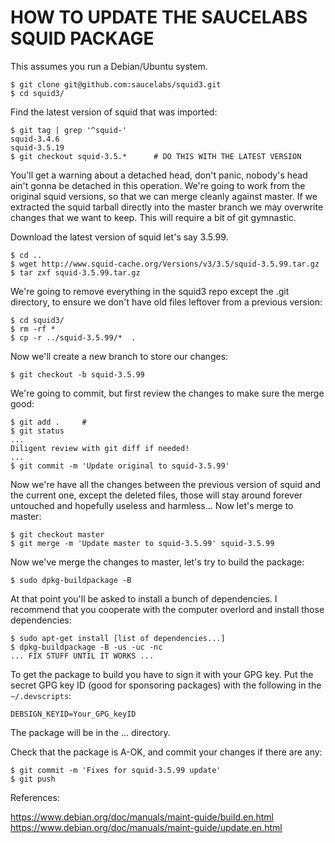 HOW TO UPDATE THE SAUCELABS SQUID PACKAGE
=========================================

This assumes you run a Debian/Ubuntu system.

    $ git clone git@github.com:saucelabs/squid3.git
    $ cd squid3/

Find the latest version of squid that was imported:

    $ git tag | grep '^squid-'
    squid-3.4.6
    squid-3.5.19
    $ git checkout squid-3.5.*      # DO THIS WITH THE LATEST VERSION

You'll get a warning about a detached head, don't panic, nobody's head ain't
gonna be detached in this operation. We're going to work from the original squid
versions, so that we can merge cleanly against master. If we extracted the squid
tarball directly into the master branch we may overwrite changes that we want to
keep. This will require a bit of git gymnastic.

Download the latest version of squid let's say 3.5.99.

    $ cd ..
    $ wget http://www.squid-cache.org/Versions/v3/3.5/squid-3.5.99.tar.gz
    $ tar zxf squid-3.5.99.tar.gz

We're going to remove everything in the squid3 repo except the .git directory,
to ensure we don't have old files leftover from a previous version:

    $ cd squid3/
    $ rm -rf *
    $ cp -r ../squid-3.5.99/*  .

Now we'll create a new branch to store our changes:

    $ git checkout -b squid-3.5.99

We're going to commit, but first review the changes to make sure the merge good:

    $ git add .     #
    $ git status
    ...
    Diligent review with git diff if needed!
    ...
    $ git commit -m 'Update original to squid-3.5.99'

Now we're have all the changes between the previous version of squid and the
current one, except the deleted files, those will stay around forever untouched
and hopefully useless and harmless... Now let's merge to master:

    $ git checkout master
    $ git merge -m 'Update master to squid-3.5.99' squid-3.5.99

Now we've merge the changes to master, let's try to build the package:

    $ sudo dpkg-buildpackage -B

At that point you'll be asked to install a bunch of dependencies. I recommend
that you cooperate with the computer overlord and install those dependencies:

    $ sudo apt-get install [list of dependencies...]
    $ dpkg-buildpackage -B -us -uc -nc
    ... FIX STUFF UNTIL IT WORKS ...

To get the package to build you have to sign it with your GPG key. Put the
secret GPG key ID (good for sponsoring packages) with the following in the
`~/.devscripts`:

    DEBSIGN_KEYID=Your_GPG_keyID

The package will be in the ... directory.

Check that the package is A-OK, and commit your changes if there are any:

    $ git commit -m 'Fixes for squid-3.5.99 update'
    $ git push

References:

https://www.debian.org/doc/manuals/maint-guide/build.en.html
https://www.debian.org/doc/manuals/maint-guide/update.en.html
